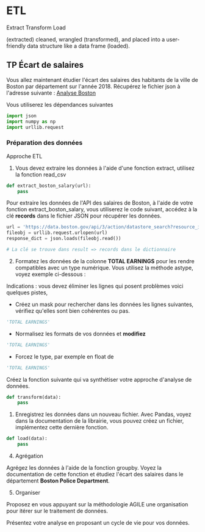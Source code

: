 # ETL

Extract Transform Load 

(extracted) cleaned, wrangled (transformed), and placed into a user-friendly data structure like a data frame (loaded).

## TP &Eacute;cart de salaires

Vous allez maintenant étudier l'écart des salaires des habitants de la ville de Boston par département sur l'année 2018. Récupérez le fichier json à l'adresse suivante :
[Analyse Boston](https://data.boston.gov/api/3/action/datastore_search?resource_id=31358fd1-849a-48e0-8285-e813f6efbdf1)

Vous utiliserez les dépendances suivantes

```python
import json
import numpy as np 
import urllib.request
```

### Préparation des données

Approche ETL

1. Vous devez extraire les données à l'aide d'une fonction extract, utilisez la fonction read_csv

```python
def extract_boston_salary(url):
    pass
```

Pour extraire les données de l'API des salaires de Boston, à l'aide de votre fonction extract_boston_salary, vous utiliserez le code suivant, accédez à la clé **records** dans le fichier JSON pour récupérer les données.

```python
url = 'https://data.boston.gov/api/3/action/datastore_search?resource_id=31358fd1-849a-48e0-8285-e813f6efbdf1'  
fileobj = urllib.request.urlopen(url)
response_dict = json.loads(fileobj.read())

# La clé se trouve dans result => records dans le dictionnaire
```

2. Formatez les données de la colonne **TOTAL EARNINGS** pour les rendre compatibles avec un type numérique. Vous utilisez la méthode astype, voyez exemple ci-dessous :

Indications : vous devez éliminer les lignes qui posent problèmes voici quelques pistes,

- Créez un mask pour rechercher dans les données les lignes suivantes, vérifiez qu'elles sont bien cohérentes ou pas.

```python
'TOTAL EARNINGS'
```

- Normalisez les formats de vos données et **modifiez** 

```python
'TOTAL EARNINGS'
```

- Forcez le type, par exemple en float de 

```python
'TOTAL EARNINGS'
```

Créez la fonction suivante qui va synthétiser votre approche d'analyse de données.

```python
def transform(data):
    pass
```

1. Enregistrez les données dans un nouveau fichier. Avec Pandas, voyez dans la documentation de la librairie, vous pouvez créez un fichier, implémentez cette dernière fonction.

```python
def load(data):
    pass
```

4. Agrégation

Agrégez les données à l'aide de la fonction groupby. Voyez la documentation de cette fonction et étudiez l'écart des salaires dans le département **Boston Police Department**.

5. Organiser

Proposez en vous appuyant sur la méthodologie AGILE une organisation pour itérer sur le traitement de données.

Présentez votre analyse en proposant un cycle de vie pour vos données.